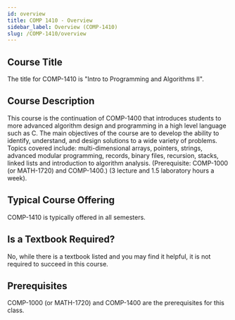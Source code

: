 ```yaml
---
id: overview
title: COMP 1410 - Overview
sidebar_label: Overview (COMP-1410)
slug: /COMP-1410/overview
---
```


## Course Title

The title for COMP-1410 is "Intro to Programming and Algorithms II".

## Course Description

This course is the continuation of COMP-1400 that introduces students to more advanced algorithm design and programming in a high level language such as C. The main objectives of the course are to develop the ability to identify, understand, and design solutions to a wide variety of problems. Topics covered include: multi-dimensional arrays, pointers, strings, advanced modular programming, records, binary files, recursion, stacks, linked lists and introduction to algorithm analysis. (Prerequisite: COMP-1000 (or MATH-1720) and COMP-1400.) (3 lecture and 1.5 laboratory hours a week).

## Typical Course Offering

COMP-1410 is typically offered in all semesters.

## Is a Textbook Required?

No, while there is a textbook listed and you may find it helpful, it is not required to succeed in this course.

## Prerequisites

COMP-1000 (or MATH-1720) and COMP-1400 are the prerequisites for this class.
